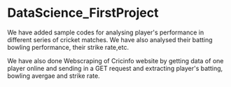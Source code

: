 # DataScience_FirstProject

We have added sample codes for analysing player's performance in different series of cricket matches.
We have also analysed their batting bowling performance, their strike rate,etc.

We have also done Webscraping of Cricinfo website by getting data of one player online and sending in a GET request and extracting player's batting, bowling avergae and strike rate.

